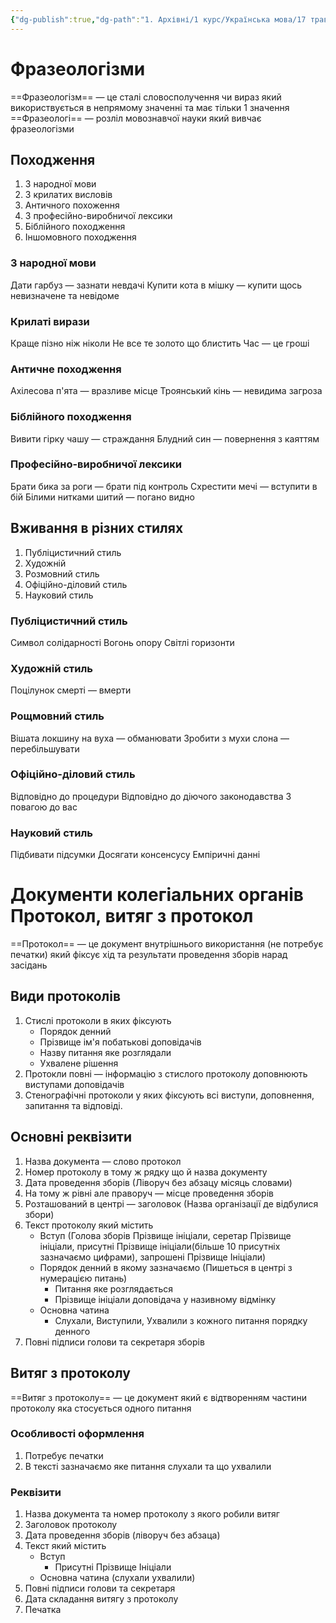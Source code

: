 ```yaml
---
{"dg-publish":true,"dg-path":"1. Архівні/1 курс/Українська мова/17 травня 2023.md","permalink":"/1-arhivni/1-kurs/ukrayinska-mova/17-travnya-2023/"}
---
```


# Фразеологізми
==Фразеологізм== — це сталі словосполучення чи вираз який використвується в непрямому значенні та має тільки 1 значення
==Фразеологі== — розліл мовознавчої науки який вивчає фразеологізми

## Походження
1. З народної мови
3. З крилатих висловів
4. Античного похоження
5. З професійно-виробничої лексики
6. Біблійного походження
7. Іншомовного походження

### З народної мови
Дати гарбуз — зазнати невдачі
Купити кота в мішку — купити щось невизначене та невідоме

### Крилаті вирази
Краще пізно ніж ніколи
Не все те золото що блистить
Час — це гроші

### Античне походження
Ахілесова п'ята — вразливе місце
Троянський кінь — невидима загроза

### Біблійного походження
Вивити гірку чашу — страждання
Блудний син — повернення з каяттям

### Професійно-виробничої лексики
Брати бика за роги — брати під контроль
Схрестити мечі — вступити в бій
Білими нитками шитий — погано видно

## Вживання в різних стилях
1. Публіцистичний стиль
2. Художній 
3. Розмовний стиль
4. Офіційно-діловий стиль
5. Науковий стиль

### Публіцистичний стиль
Символ солідарності
Вогонь опору
Світлі горизонти

### Художній стиль
Поцілунок смерті — вмерти

### Рощмовний стиль
Вішата локшину на вуха — обманювати
Зробити з мухи слона — перебільшувати

### Офіційно-діловий стиль
Відповідно до процедури
Відповідно до діючого законодавства 
З повагою до вас

### Науковий стиль
Підбивати підсумки
Досягати консенсусу
Емпіричні данні

# Документи колегіальних органів Протокол, витяг з протокол
==Протокол== — це документ внутрішнього використання (не потребує печатки) який фіксує хід та результати проведення зборів нарад засідань 

## Види протоколів
1. Стислі протоколи в яких фіксують
	- Порядок денний
	- Прізвище ім'я побатькові доповідачів
	- Назву питання яке розглядали
	- Ухвалене рішення
2. Протокли повні — інформацію з стислого протоколу доповнюють виступами доповідачів
3. Стенографічні протоколи у яких фіксують всі виступи, доповнення, запитання та відповіді. 

## Основні реквізити
1. Назва документа — слово протокол
2. Номер протоколу в тому ж рядку що й назва документу
3. Дата проведення зборів (Ліворуч без абзацу місяць словами)
4. На тому ж рівні але праворуч — місце проведення зборів
5. Розташований в центрі — заголовок (Назва організації де відбулися збори)
6. Текст протоколу який містить
	- Вступ (Голова зборів Прізвище ініціали, серетар Прізвище ініціали, присутні Прізвище ініціали(більше 10 присутніх зазначаємо цифрами), запрошені Прізвище Ініціали)
	- Порядок денний в якому зазначаємо (Пишеться в центрі з нумерацією питань)
		- Питання яке розглядається
		- Прізвище ініціали доповідача у називному відмінку 
	- Основна чатина
		- Слухали, Виступили, Ухвалили з кожного питання порядку денного 
7. Повні підписи голови та секретаря зборів 

## Витяг з протоколу
==Витяг з протоколу== — це документ який є відтворенням частини протоколу яка стосується одного питання

### Особливості оформлення 
1. Потребує печатки
2. В тексті зазначаємо яке питання слухали та що ухвалили

### Реквізити
1. Назва документа та номер протоколу з якого робили витяг
2. Заголовок протоколу
3. Дата проведення зборів (ліворуч без абзаца)
4. Текст який містить
	- Вступ
		- Присутні Прізвище Ініціали
	- Основна чатина (слухали ухвалили)
5. Повні підписи голови та секретаря
6. Дата складання витягу з протоколу
7. Печатка




